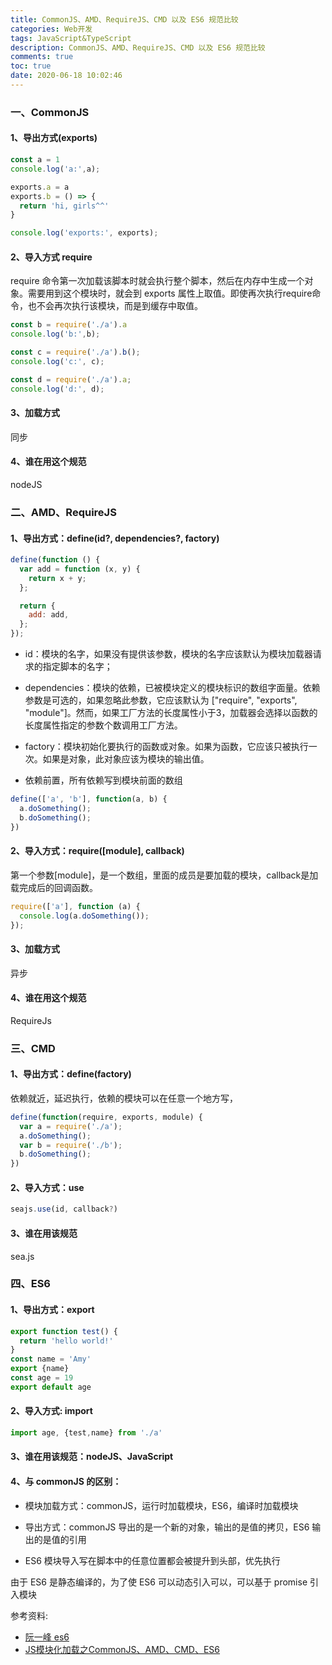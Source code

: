 ```yaml
---
title: CommonJS、AMD、RequireJS、CMD 以及 ES6 规范比较
categories: Web开发
tags: JavaScript&TypeScript
description: CommonJS、AMD、RequireJS、CMD 以及 ES6 规范比较
comments: true
toc: true
date: 2020-06-18 10:02:46
---
```

### 一、CommonJS

#### 1、导出方式(exports)

```js
const a = 1
console.log('a:',a);

exports.a = a
exports.b = () => {
  return 'hi, girls^^'
}

console.log('exports:', exports);
```

#### 2、导入方式 require

require 命令第一次加载该脚本时就会执行整个脚本，然后在内存中生成一个对象。需要用到这个模块时，就会到 exports 属性上取值。即使再次执行require命令，也不会再次执行该模块，而是到缓存中取值。

```js
const b = require('./a').a
console.log('b:',b);

const c = require('./a').b();
console.log('c:', c);

const d = require('./a').a;
console.log('d:', d);
```

#### 3、加载方式

同步

#### 4、谁在用这个规范

nodeJS

### 二、AMD、RequireJS

#### 1、导出方式：define(id?, dependencies?, factory)

  ```js
  define(function () {
    var add = function (x, y) {
      return x + y;
    };

    return {
      add: add,
    };
  });

  ```

  - id：模块的名字，如果没有提供该参数，模块的名字应该默认为模块加载器请求的指定脚本的名字；

  - dependencies：模块的依赖，已被模块定义的模块标识的数组字面量。依赖参数是可选的，如果忽略此参数，它应该默认为 ["require", "exports", "module"]。然而，如果工厂方法的长度属性小于3，加载器会选择以函数的长度属性指定的参数个数调用工厂方法。
  
  - factory：模块初始化要执行的函数或对象。如果为函数，它应该只被执行一次。如果是对象，此对象应该为模块的输出值。

  - 依赖前置，所有依赖写到模块前面的数组

  ```js
  define(['a', 'b'], function(a, b) {
    a.doSomething();
    b.doSomething();
  })
  ```

#### 2、导入方式：require([module], callback)

第一个参数[module]，是一个数组，里面的成员是要加载的模块，callback是加载完成后的回调函数。

```js
require(['a'], function (a) {
  console.log(a.doSomething());
});
```

#### 3、加载方式

异步

#### 4、谁在用这个规范

RequireJs

### 三、CMD

#### 1、导出方式：define(factory)

依赖就近，延迟执行，依赖的模块可以在任意一个地方写，

```js
define(function(require, exports, module) {
  var a = require('./a');
  a.doSomething();
  var b = require('./b');
  b.doSomething();
})
```

#### 2、导入方式：use

```js
seajs.use(id, callback?)
```

#### 3、谁在用该规范

sea.js

### 四、ES6

#### 1、导出方式：export

```js
export function test() {
  return 'hello world!'
}
const name = 'Amy'
export {name}
const age = 19
export default age
```

#### 2、导入方式: import

```js
import age, {test,name} from './a'
```

#### 3、谁在用该规范：nodeJS、JavaScript

#### 4、与 commonJS 的区别：

-  模块加载方式：commonJS，运行时加载模块，ES6，编译时加载模块
  
- 导出方式：commonJS 导出的是一个新的对象，输出的是值的拷贝，ES6 输出的是值的引用
  
- ES6 模块导入写在脚本中的任意位置都会被提升到头部，优先执行

由于 ES6 是静态编译的，为了使 ES6 可以动态引入可以，可以基于 promise 引入模块


参考资料:

- [阮一峰 es6](https://es6.ruanyifeng.com/#docs/module)
- [JS模块化加载之CommonJS、AMD、CMD、ES6](https://zhuanlan.zhihu.com/p/41231046)